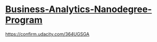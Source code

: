 

# [Business-Analytics-Nanodegree-Program](https://classroom.udacity.com/nanodegrees/nd098-mena-fow2/dashboard/overview)

https://confirm.udacity.com/364UGSGA
